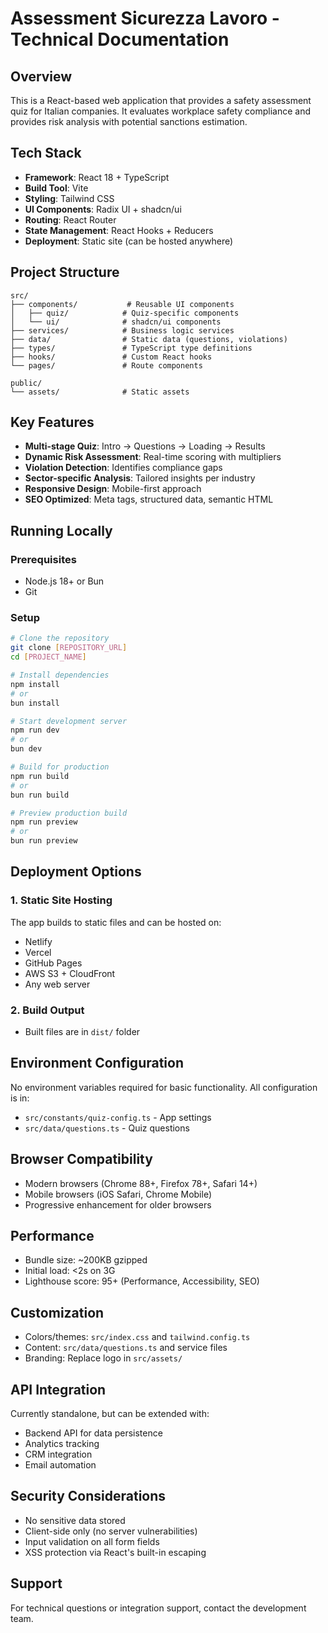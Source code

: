 # Assessment Sicurezza Lavoro - Technical Documentation

## Overview
This is a React-based web application that provides a safety assessment quiz for Italian companies. It evaluates workplace safety compliance and provides risk analysis with potential sanctions estimation.

## Tech Stack
- **Framework**: React 18 + TypeScript
- **Build Tool**: Vite
- **Styling**: Tailwind CSS
- **UI Components**: Radix UI + shadcn/ui
- **Routing**: React Router
- **State Management**: React Hooks + Reducers
- **Deployment**: Static site (can be hosted anywhere)

## Project Structure
```
src/
├── components/           # Reusable UI components
│   ├── quiz/            # Quiz-specific components  
│   └── ui/              # shadcn/ui components
├── services/            # Business logic services
├── data/                # Static data (questions, violations)
├── types/               # TypeScript type definitions
├── hooks/               # Custom React hooks
└── pages/               # Route components

public/
└── assets/              # Static assets
```

## Key Features
- **Multi-stage Quiz**: Intro → Questions → Loading → Results
- **Dynamic Risk Assessment**: Real-time scoring with multipliers
- **Violation Detection**: Identifies compliance gaps
- **Sector-specific Analysis**: Tailored insights per industry
- **Responsive Design**: Mobile-first approach
- **SEO Optimized**: Meta tags, structured data, semantic HTML

## Running Locally

### Prerequisites
- Node.js 18+ or Bun
- Git

### Setup
```bash
# Clone the repository
git clone [REPOSITORY_URL]
cd [PROJECT_NAME]

# Install dependencies
npm install
# or
bun install

# Start development server
npm run dev
# or  
bun dev

# Build for production
npm run build
# or
bun run build

# Preview production build
npm run preview
# or
bun run preview
```

## Deployment Options

### 1. Static Site Hosting
The app builds to static files and can be hosted on:
- Netlify
- Vercel  
- GitHub Pages
- AWS S3 + CloudFront
- Any web server

### 2. Build Output
- Built files are in `dist/` folder

## Environment Configuration
No environment variables required for basic functionality. All configuration is in:
- `src/constants/quiz-config.ts` - App settings
- `src/data/questions.ts` - Quiz questions

## Browser Compatibility
- Modern browsers (Chrome 88+, Firefox 78+, Safari 14+)
- Mobile browsers (iOS Safari, Chrome Mobile)
- Progressive enhancement for older browsers

## Performance
- Bundle size: ~200KB gzipped
- Initial load: <2s on 3G
- Lighthouse score: 95+ (Performance, Accessibility, SEO)

## Customization
- Colors/themes: `src/index.css` and `tailwind.config.ts`
- Content: `src/data/questions.ts` and service files
- Branding: Replace logo in `src/assets/`

## API Integration
Currently standalone, but can be extended with:
- Backend API for data persistence
- Analytics tracking
- CRM integration
- Email automation

## Security Considerations
- No sensitive data stored
- Client-side only (no server vulnerabilities)
- Input validation on all form fields
- XSS protection via React's built-in escaping

## Support
For technical questions or integration support, contact the development team.